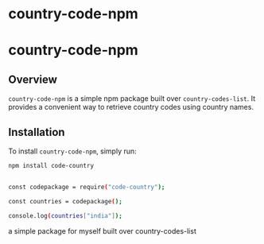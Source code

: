 ﻿# country-code-npm
 # country-code-npm

## Overview
`country-code-npm` is a simple npm package built over `country-codes-list`. It provides a convenient way to retrieve country codes using country names.

## Installation
To install `country-code-npm`, simply run:

```bash
npm install code-country
```
```bash

const codepackage = require("code-country");

const countries = codepackage();

console.log(countries["india"]);
```

a simple package for myself built over country-codes-list
